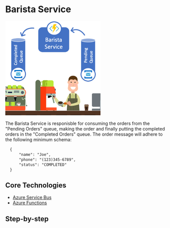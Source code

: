 # Barista Service

 <img src="./Images/BaristaService.png" width="300px"/> 
  
  The Barista Service is responisble for consuming the orders from the "Pending Orders" queue, making the order and finally putting the completed orders in the "Completed Orders" queue. 
  The order message will adhere to the following minimum schema:

  ```
    {
        "name": "Joe",
        "phone": "(123)345-6789",
        "status": "COMPLETED"
    }
  ```  
## Core Technologies

* <a href="https://docs.microsoft.com/en-us/azure/service-bus-messaging/">Azure Service Bus</a>
* <a href="https://docs.microsoft.com/en-us/azure/azure-functions/">Azure Functions</a>
  
## Step-by-step 
